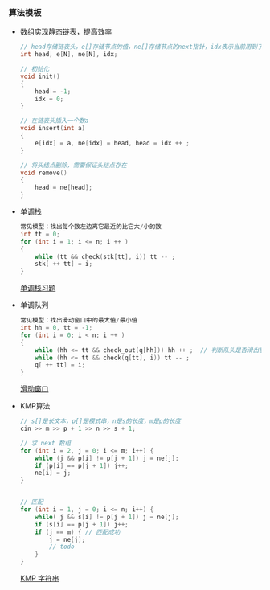 ### 算法模板

* 数组实现静态链表，提高效率

  ```c++
  // head存储链表头，e[]存储节点的值，ne[]存储节点的next指针，idx表示当前用到了哪个节点
  int head, e[N], ne[N], idx;
  
  // 初始化
  void init()
  {
      head = -1;
      idx = 0;
  }
  
  // 在链表头插入一个数a
  void insert(int a)
  {
      e[idx] = a, ne[idx] = head, head = idx ++ ;
  }
  
  // 将头结点删除，需要保证头结点存在
  void remove()
  {
      head = ne[head];
  }
  ```

  

* 单调栈

  ```c++
  常见模型：找出每个数左边离它最近的比它大/小的数
  int tt = 0;
  for (int i = 1; i <= n; i ++ )
  {
      while (tt && check(stk[tt], i)) tt -- ;
      stk[ ++ tt] = i;
  }
  ```

  [单调栈习题](https://www.acwing.com/problem/content/832/)



* 单调队列

  ```c++
  常见模型：找出滑动窗口中的最大值/最小值
  int hh = 0, tt = -1;
  for (int i = 0; i < n; i ++ )
  {
      while (hh <= tt && check_out(q[hh])) hh ++ ;  // 判断队头是否滑出窗口
      while (hh <= tt && check(q[tt], i)) tt -- ;
      q[ ++ tt] = i;
  }
  ```

  [滑动窗口](https://www.acwing.com/problem/content/156/)



* KMP算法

  ```c++
  // s[]是长文本，p[]是模式串，n是s的长度，m是p的长度
  cin >> m >> p + 1 >> n >> s + 1;
  
  // 求 next 数组
  for (int i = 2, j = 0; i <= m; i++) {
      while (j && p[i] != p[j + 1]) j = ne[j];
      if (p[i] == p[j + 1]) j++;
      ne[i] = j;
  }
  
  
  // 匹配
  for (int i = 1, j = 0; i <= n; i++) {
      while( j && s[i] != p[j + 1]) j = ne[j];
      if (s[i] == p[j + 1]) j++;
      if (j == m) { // 匹配成功
          j = ne[j];
          // todo
      }
  }
  ```

  [KMP  字符串](https://www.acwing.com/problem/content/833/)